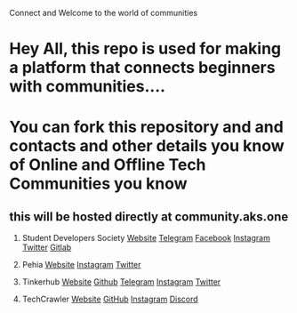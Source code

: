 Connect and Welcome to the world of communities 

# Hey All, this repo is used for making a platform that connects beginners with communities....  
# You can fork this repository and and contacts and other details you know of Online and Offline Tech Communities you know
## this will be hosted directly at community.aks.one

1. Student Developers Society
[Website](https://studevsoc.com)
[Telegram](https://t.me/studevsoc)
[Facebook](https://facebook.com/StuDevSoc)
[Instagram](https://instagram.com/studevsoc)
[Twitter](https://twitter.com/thisissds)
[Gitlab](https://gitlab.com/studevsoc)

2. Pehia
[Website](https://pehia.org)
[Instagram](https://instagram.com/pehiaorg)
[Twitter](https://twitter.com/pehiaorg)

3. Tinkerhub
[Website](https://tinkerhub.org)
[Github](https://github.com/tinkerhub-org)
[Telegram](https://t.me/tinkerhub)
[Instagram](https://instagram.com/tinkerhub)
[Twitter](https://twitter.com/tinkerhub)

4. TechCrawler
[Website](https://techcrawler.in)
[GitHub](https://github.com/techcrawler-community)
[Instagram](https://instagram.com/thetechcrawler)
[Discord](https://discord.gg/n7TmN6t)

